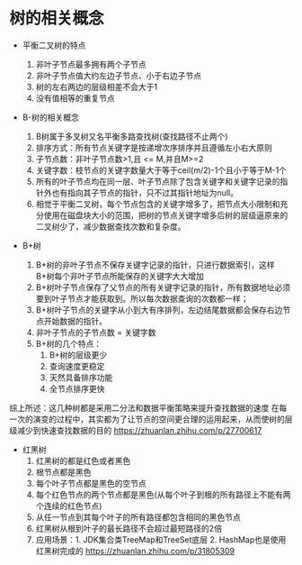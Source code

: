 # 树的相关概念
- 平衡二叉树的特点
  1. 非叶子节点最多拥有两个子节点
  2. 非叶子节点值大约左边子节点、小于右边子节点
  3. 树的左右两边的层级相差不会大于1
  4. 没有值相等的重复节点
  
- B-树的相关概念
  1. B树属于多叉树又名平衡多路查找树(查找路径不止两个)
  2. 排序方式：所有节点关键字是按递增次序排序并且遵循左小右大原则
  3. 子节点数：非叶子节点数>1,且 <= M,并且M>=2
  4. 关键字数：枝节点的关键字数量大于等于ceil(m/2)-1个且小于等于M-1个
  5. 所有的叶子节点均在同一层、叶子节点除了包含关键字和关键字记录的指针外也有指向其子节点的指针，只不过其指针地址为null。
  6. 相觉于平衡二叉树，每个节点包含的关键字增多了，把节点大小限制和充分使用在磁盘块大小的范围，把树的节点关键字增多后树的层级逼原来的二叉树少了，减少数据查找次数和复杂度。
  
- B+树
  1. B+树的非叶子节点不保存关键字记录的指针，只进行数据索引，这样B+树每个非叶子节点所能保存的关键字大大增加
  2. B+树叶子节点保存了父节点的所有关键字记录的指针，所有数据地址必须要到叶子节点才能获取到。所以每次数据查询的次数都一样；
  3. B+树叶子节点的关键字从小到大有序排列，左边结尾数据都会保存右边节点开始数据的指针。
  4. 非叶子节点的子节点数 =  关键字数
  5. B+树的几个特点：
     1. B+树的层级更少
     2. 查询速度更稳定
     3. 天然具备排序功能
     4. 全节点排序更快
     
综上所述：这几种树都是采用二分法和数据平衡策略来提升查找数据的速度
在每一次的演变的过程中，其实都为了让节点的空间更合理的运用起来，从而使树的层级减少到快速查找数据的目的
https://zhuanlan.zhihu.com/p/27700617

- 红黑树
   1. 红黑树的都是红色或者黑色
   2. 根节点都是黑色
   3. 每个叶子节点都是黑色的空节点
   4. 每个红色节点的两个节点都是黑色(从每个叶子到根的所有路径上不能有两个连续的红色节点)
   5. 从任一节点到其每个叶子的所有路径都包含相同的黑色节点
   6. 红黑树从根到叶子的最长路径不会超过最短路径的2倍
   7. 应用场景：1. JDK集合类TreeMap和TreeSet底层 2. HashMap也是使用红黑树完成的
https://zhuanlan.zhihu.com/p/31805309